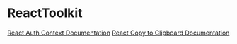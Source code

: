 # ReactToolkit

[React Auth Context Documentation](./react-auth-context/README.md)
[React Copy to Clipboard Documentation](./copy-to-clipboard/README.md)
